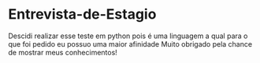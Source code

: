 # Entrevista-de-Estagio

Descidi realizar esse teste em python pois é uma linguagem a qual para o que foi pedido eu possuo uma maior afinidade
Muito obrigado pela chance de mostrar meus conhecimentos!
